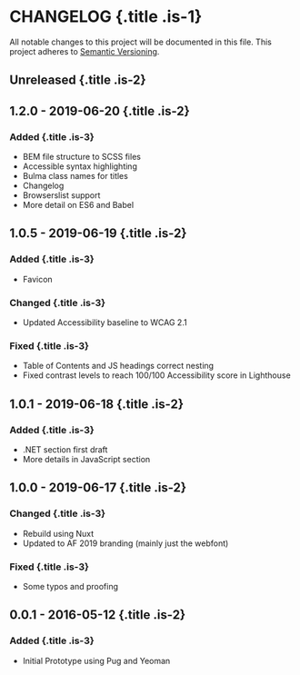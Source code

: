 # CHANGELOG {.title .is-1}

All notable changes to this project will be documented in this file. This project adheres to [Semantic Versioning](https://semver.org/spec/v2.0.0.html).

## Unreleased {.title .is-2}

## 1.2.0 - 2019-06-20 {.title .is-2}

### Added {.title .is-3}

- BEM file structure to SCSS files
- Accessible syntax highlighting
- Bulma class names for titles
- Changelog
- Browserslist support
- More detail on ES6 and Babel

## 1.0.5 - 2019-06-19 {.title .is-2}

### Added {.title .is-3}

- Favicon

### Changed {.title .is-3}

- Updated Accessibility baseline to WCAG 2.1

### Fixed {.title .is-3}

- Table of Contents and JS headings correct nesting
- Fixed contrast levels to reach 100/100 Accessibility score in Lighthouse

## 1.0.1 - 2019-06-18 {.title .is-2}

### Added {.title .is-3}

- .NET section first draft
- More details in JavaScript section

## 1.0.0 - 2019-06-17 {.title .is-2}

### Changed {.title .is-3}

- Rebuild using Nuxt
- Updated to AF 2019 branding (mainly just the webfont)

### Fixed {.title .is-3}

- Some typos and proofing

## 0.0.1 - 2016-05-12 {.title .is-2}

### Added {.title .is-3}

- Initial Prototype using Pug and Yeoman
